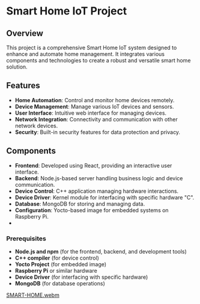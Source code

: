 # Smart Home IoT Project

## Overview

This project is a comprehensive Smart Home IoT system designed to enhance and automate home management. It integrates various components and technologies to create a robust and versatile smart home solution.

## Features

- **Home Automation**: Control and monitor home devices remotely.
- **Device Management**: Manage various IoT devices and sensors.
- **User Interface**: Intuitive web interface for managing devices.
- **Network Integration**: Connectivity and communication with other network devices.
- **Security**: Built-in security features for data protection and privacy.

## Components

- **Frontend**: Developed using React, providing an interactive user interface.
- **Backend**: Node.js-based server handling business logic and device communication.
- **Device Control**: C++ application managing hardware interactions.
- **Device Driver**: Kernel module for interfacing with specific hardware "C".
- **Database**: MongoDB for storing and managing data.
- **Configuration**: Yocto-based image for embedded systems on Raspberry Pi.
- 
### Prerequisites

- **Node.js and npm** (for the frontend, backend, and development tools)
- **C++ compiler** (for device control)
- **Yocto Project** (for embedded image)
- **Raspberry Pi** or similar hardware
- **Device Driver** (for interfacing with specific hardware)
- **MongoDB** (for database operations)


[SMART-HOME.webm](https://github.com/user-attachments/assets/8de83f3f-1b8a-445a-9e71-60e5226c57aa)
